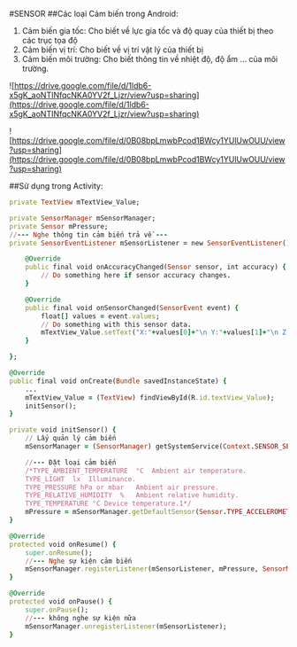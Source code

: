 #SENSOR
##Các loại Cảm biến trong Android:
1.	Cảm biến gia tốc: Cho biết về lực gia tốc và độ quay của thiết bị theo các trục tọa độ
2.	Cảm biến vị trí: Cho biết về vị trí vật lý của thiết bị
3.	Cảm biến môi trường: Cho biết thông tin về nhiệt độ, độ ẩm ... của môi trường.

![https://drive.google.com/file/d/1ldb6-x5gK_aoNTINfqcNKA0YV2f_Ljzr/view?usp=sharing](https://drive.google.com/file/d/1ldb6-x5gK_aoNTINfqcNKA0YV2f_Ljzr/view?usp=sharing)

![https://drive.google.com/file/d/0B08bpLmwbPcod1BWcy1YUlUwOUU/view?usp=sharing](https://drive.google.com/file/d/0B08bpLmwbPcod1BWcy1YUlUwOUU/view?usp=sharing)

##Sử dụng trong Activity:
```ruby
private TextView mTextView_Value;

private SensorManager mSensorManager;
private Sensor mPressure;
//--- Nghe thông tin cảm biến trả về ---
private SensorEventListener mSensorListener = new SensorEventListener() {

    @Override
    public final void onAccuracyChanged(Sensor sensor, int accuracy) {
        // Do something here if sensor accuracy changes.
    }

    @Override
    public final void onSensorChanged(SensorEvent event) {
        float[] values = event.values;
        // Do something with this sensor data.
        mTextView_Value.setText("X:"+values[0]+"\n Y:"+values[1]+"\n Z:"+values[2]);
    }

};

@Override
public final void onCreate(Bundle savedInstanceState) {
    ...
    mTextView_Value = (TextView) findViewById(R.id.textView_Value);
    initSensor();
}

private void initSensor() {
    // Lấy quản lý cảm biến
    mSensorManager = (SensorManager) getSystemService(Context.SENSOR_SERVICE);

	//--- Đặt loại cảm biến
    /*TYPE_AMBIENT_TEMPERATURE	°C	Ambient air temperature.
    TYPE_LIGHT	lx	Illuminance.
    TYPE_PRESSURE hPa or mbar	Ambient air pressure.
    TYPE_RELATIVE_HUMIDITY	%	Ambient relative humidity.
    TYPE_TEMPERATURE °C	Device temperature.1*/
    mPressure = mSensorManager.getDefaultSensor(Sensor.TYPE_ACCELEROMETER);
}

@Override
protected void onResume() {
    super.onResume();
	//--- Nghe sự kiện cảm biến
    mSensorManager.registerListener(mSensorListener, mPressure, SensorManager.SENSOR_DELAY_NORMAL);
}

@Override
protected void onPause() {
    super.onPause();
	//--- không nghe sự kiện nữa
    mSensorManager.unregisterListener(mSensorListener);
}
```